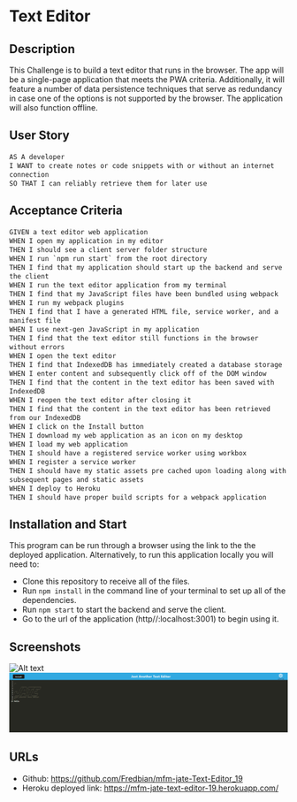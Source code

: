 # Text Editor

## Description
This Challenge is to build a text editor that runs in the browser. The app will be a single-page application that meets the PWA criteria. Additionally, it will feature a number of data persistence techniques that serve as redundancy in case one of the options is not supported by the browser. The application will also function offline.

## User Story
```
AS A developer
I WANT to create notes or code snippets with or without an internet connection
SO THAT I can reliably retrieve them for later use
```

## Acceptance Criteria
```
GIVEN a text editor web application
WHEN I open my application in my editor
THEN I should see a client server folder structure
WHEN I run `npm run start` from the root directory
THEN I find that my application should start up the backend and serve the client
WHEN I run the text editor application from my terminal
THEN I find that my JavaScript files have been bundled using webpack
WHEN I run my webpack plugins
THEN I find that I have a generated HTML file, service worker, and a manifest file
WHEN I use next-gen JavaScript in my application
THEN I find that the text editor still functions in the browser without errors
WHEN I open the text editor
THEN I find that IndexedDB has immediately created a database storage
WHEN I enter content and subsequently click off of the DOM window
THEN I find that the content in the text editor has been saved with IndexedDB
WHEN I reopen the text editor after closing it
THEN I find that the content in the text editor has been retrieved from our IndexedDB
WHEN I click on the Install button
THEN I download my web application as an icon on my desktop
WHEN I load my web application
THEN I should have a registered service worker using workbox
WHEN I register a service worker
THEN I should have my static assets pre cached upon loading along with subsequent pages and static assets
WHEN I deploy to Heroku
THEN I should have proper build scripts for a webpack application
```

## Installation and Start
This program can be run through a browser using the link to the the deployed application. Alternatively, to run this application locally you will need to:

* Clone this repository to receive all of the files.
* Run `npm install` in the command line of your terminal to set up all of the dependencies.
* Run `npm start` to start the backend and serve the client.
* Go to the url of the application (http//:localhost:3001) to begin using it.


## Screenshots
![Alt text](https://github.com/Fredbian/mfm-jate-Text-Editor_19/tree/main/assets/img)
![Alt text](https://github.com/Fredbian/mfm-jate-Text-Editor_19/blob/main/assets/img/mfm-jate-text-editor-19.herokuapp.com_.png)


## URLs
* Github: https://github.com/Fredbian/mfm-jate-Text-Editor_19 
* Heroku deployed link: https://mfm-jate-text-editor-19.herokuapp.com/ 

